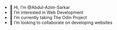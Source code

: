 - 👋 Hi, I’m @Abdul-Azim-Sarkar
- 👀 I’m interested in Web Development
- 🌱 I’m currently taking The Odin Project
- 💞️ I’m looking to collaborate on developing websites


<!---
Abdul-Azim-Sarkar/Abdul-Azim-Sarkar is a ✨ special ✨ repository because its `README.md` (this file) appears on your GitHub profile.
You can click the Preview link to take a look at your changes.
--->
